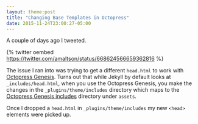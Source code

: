 ```yaml
---
layout: theme:post
title: "Changing Base Templates in Octopress"
date: 2015-11-24T23:00:27-05:00
---
```


A couple of days ago I tweeted.

{% twitter oembed https://twitter.com/amaltson/status/668624566659362816 %}

The issue I ran into was trying to get a different `head.html` to work with
[Octopress Genesis]. Turns out that while Jekyll by default looks at
`_includes/head.html`, when you use the Octopress Genesis, you make the
changes in the `_plugins/theme/includes` directory which maps to the [Octopress
Genesis includes] directory under `assets`.

Once I dropped a `head.html` in `_plugins/theme/includes` my new `<head>`
elements were picked up.

[Octopress Genesis]: https://github.com/octopress/genesis-theme
[Octopress Genesis includes]: https://github.com/octopress/genesis-theme/tree/master/assets/includes
